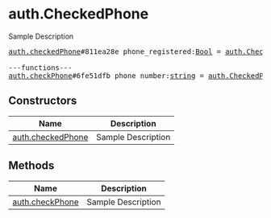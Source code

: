 # auth.CheckedPhone

Sample Description

<pre>
<a href="../constructor/auth.checkedPhone.md">auth.checkedPhone</a>#811ea28e phone_registered:<a href="../type/Bool.md">Bool</a> = <a href="../type/auth.CheckedPhone.md">auth.CheckedPhone</a>;

---functions---
<a href="../method/auth.checkPhone.md">auth.checkPhone</a>#6fe51dfb phone_number:<a href="../type/string.md">string</a> = <a href="../type/auth.CheckedPhone.md">auth.CheckedPhone</a>;
</pre>

## Constructors

| Name | Description |
|------|-------------|
| [auth.checkedPhone](../constructor/auth.checkedPhone.md) | Sample Description |

## Methods

| Name | Description |
|------|-------------|
| [auth.checkPhone](../method/auth.checkPhone.md) | Sample Description |
